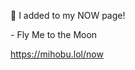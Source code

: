 🤖 I added to my NOW page!

\- Fly Me to the Moon

[<span class="invisible">https://</span><span class="">mihobu.lol/now</span><span class="invisible"></span>](https://mihobu.lol/now)